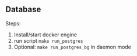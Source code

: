 ## Database

Steps:

1. Install/start docker engine
2. run script `make run_postgres`
3. Optional: `make run_postgres_bg` in daemon mode
